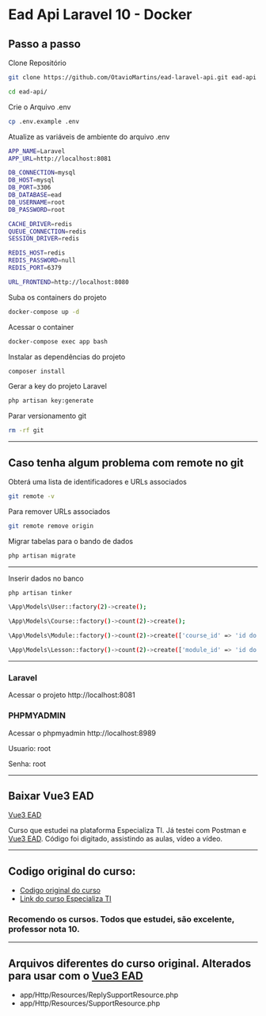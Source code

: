 # Ead Api Laravel 10 - Docker

## Passo a passo
Clone Repositório
```sh
git clone https://github.com/OtavioMartins/ead-laravel-api.git ead-api
```

```sh
cd ead-api/
```
Crie o Arquivo .env

```sh
cp .env.example .env
```


Atualize as variáveis de ambiente do arquivo .env

```sh
APP_NAME=Laravel
APP_URL=http://localhost:8081

DB_CONNECTION=mysql
DB_HOST=mysql
DB_PORT=3306
DB_DATABASE=ead
DB_USERNAME=root
DB_PASSWORD=root

CACHE_DRIVER=redis
QUEUE_CONNECTION=redis
SESSION_DRIVER=redis

REDIS_HOST=redis
REDIS_PASSWORD=null
REDIS_PORT=6379

URL_FRONTEND=http://localhost:8080

```

Suba os containers do projeto

```sh
docker-compose up -d
```
Acessar o container

```sh
docker-compose exec app bash
```

Instalar as dependências do projeto

```sh
composer install
```
Gerar a key do projeto Laravel
```sh
php artisan key:generate
```

Parar versionamento git
```sh
rm -rf git
```
___
## Caso tenha algum problema com remote no git

Obterá uma lista de identificadores e URLs associados
```sh
git remote -v
```
Para remover URLs associados
```sh
git remote remove origin
```

Migrar tabelas para o bando de dados

```sh
php artisan migrate
```
___
Inserir dados no banco

```sh
php artisan tinker
```
```sh
\App\Models\User::factory(2)->create();
```

```sh
\App\Models\Course::factory()->count(2)->create();
```

```sh
\App\Models\Module::factory()->count(2)->create(['course_id' => 'id do Course']);
```

```sh
\App\Models\Lesson::factory()->count(2)->create(['module_id' => 'id do Module']);
```
___

### Laravel
Acessar o projeto http://localhost:8081

### PHPMYADMIN
Acessar o phpmyadmin http://localhost:8989

Usuario: root

Senha: root

___

## Baixar Vue3 EAD


[Vue3 EAD](https://github.com/OtavioMartins/ead-vue3)

Curso que estudei na plataforma Especializa TI. Já testei com Postman e 
[Vue3 EAD](https://github.com/OtavioMartins/ead-vue3). Código foi digitado, assistindo as aulas, vídeo a vídeo.

___

## Codigo original do curso:


- [Codigo original do curso](https://github.com/especializati/curso-laravel-api-ead)
- [Link do curso Especializa TI](https://academy.especializati.com.br/curso/criando-plataforma-ead-com-laravel)

### Recomendo os cursos. Todos que estudei, são excelente, professor nota 10.

____

## Arquivos diferentes do curso original. Alterados para usar com o [Vue3 EAD](https://github.com/OtavioMartins/ead-vue3)

- app/Http/Resources/ReplySupportResource.php
- app/Http/Resources/SupportResource.php